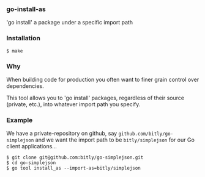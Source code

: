 ### go-install-as

'go install' a package under a specific import path

### Installation

    $ make

### Why

When building code for production you often want to finer grain control over dependencies.

This tool allows you to 'go install' packages, regardless of their source (private, etc.), into whatever import path you specify.

### Example

We have a private-repository on github, say `github.com/bitly/go-simplejson` and we want the import path to be `bitly/simplejson` for our Go client applications...

    $ git clone git@github.com:bitly/go-simplejson.git
    $ cd go-simplejson
    $ go tool install_as --import-as=bitly/simplejson
